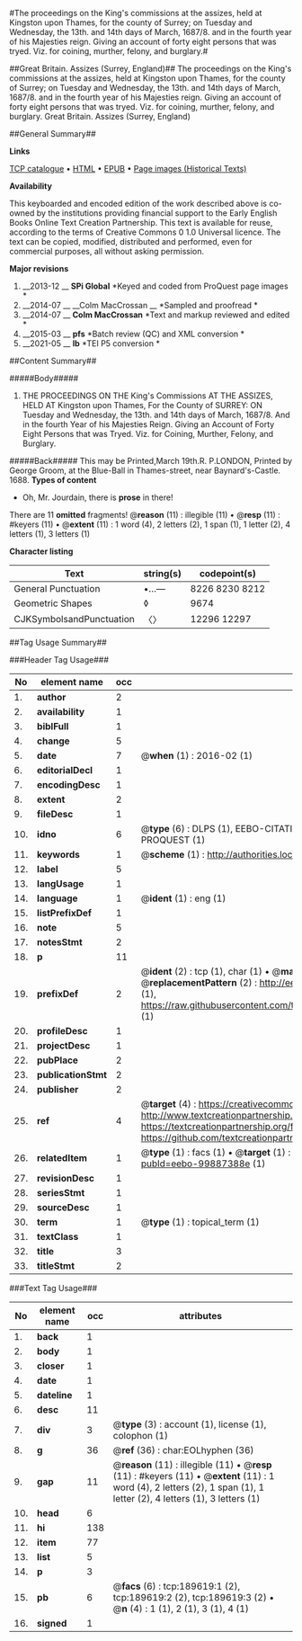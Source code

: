 #The proceedings on the King's commissions at the assizes, held at Kingston upon Thames, for the county of Surrey; on Tuesday and Wednesday, the 13th. and 14th days of March, 1687/8. and in the fourth year of his Majesties reign. Giving an account of forty eight persons that was tryed. Viz. for coining, murther, felony, and burglary.#

##Great Britain. Assizes (Surrey, England)##
The proceedings on the King's commissions at the assizes, held at Kingston upon Thames, for the county of Surrey; on Tuesday and Wednesday, the 13th. and 14th days of March, 1687/8. and in the fourth year of his Majesties reign. Giving an account of forty eight persons that was tryed. Viz. for coining, murther, felony, and burglary.
Great Britain. Assizes (Surrey, England)

##General Summary##

**Links**

[TCP catalogue](http://www.ota.ox.ac.uk/tcp/)  • 
[HTML](http://tei.it.ox.ac.uk/tcp/Texts-HTML/free/B32/B32655.html)  • 
[EPUB](http://tei.it.ox.ac.uk/tcp/Texts-EPUB/free/B32/B32655.epub) • 
[Page images (Historical Texts)](https://historicaltexts.jisc.ac.uk/eebo-99887388e)

**Availability**

This keyboarded and encoded edition of the work described above is co-owned by the
    institutions providing financial support to the Early English Books Online Text Creation
    Partnership. This text is available for reuse, according to the terms of  Creative Commons 0 1.0 Universal
    licence. The text can be copied, modified, distributed and performed, even for commercial
    purposes, all without asking permission.

**Major revisions**

1. __2013-12 __ __SPi Global__ *Keyed and coded from ProQuest page images *
1. __2014-07 __ __Colm MacCrossan __ *Sampled and proofread *
1. __2014-07 __ __Colm MacCrossan__ *Text and markup reviewed and edited *
1. __2015-03 __ __pfs__ *Batch review (QC) and XML conversion *
1. __2021-05 __ __lb__ *TEI P5 conversion *

##Content Summary##

#####Body#####

1. THE PROCEEDINGS ON THE King's Commissions AT THE ASSIZES, HELD AT Kingston upon Thames, For the County of SURREY: ON Tuesday and Wednesday, the 13th. and 14th days of March, 1687/8. And in the fourth Year of his Majesties Reign. Giving an Account of Forty Eight Persons that was Tryed. Viz. for Coining, Murther, Felony, and Burglary.

#####Back#####
This may be Printed,March 19th.R. P.LONDON, Printed by George Groom, at the Blue-Ball in Thames-street, near Baynard's-Castle. 1688.
**Types of content**

  * Oh, Mr. Jourdain, there is **prose** in there!

There are 11 **omitted** fragments! 
 @__reason__ (11) : illegible (11)  •  @__resp__ (11) : #keyers (11)  •  @__extent__ (11) : 1 word (4), 2 letters (2), 1 span (1), 1 letter (2), 4 letters (1), 3 letters (1)

**Character listing**


|Text|string(s)|codepoint(s)|
|---|---|---|
|General Punctuation|•…—|8226 8230 8212|
|Geometric Shapes|◊|9674|
|CJKSymbolsandPunctuation|〈〉|12296 12297|

##Tag Usage Summary##

###Header Tag Usage###

|No|element name|occ|attributes|
|---|---|---|---|
|1.|__author__|2||
|2.|__availability__|1||
|3.|__biblFull__|1||
|4.|__change__|5||
|5.|__date__|7| @__when__ (1) : 2016-02 (1)|
|6.|__editorialDecl__|1||
|7.|__encodingDesc__|1||
|8.|__extent__|2||
|9.|__fileDesc__|1||
|10.|__idno__|6| @__type__ (6) : DLPS (1), EEBO-CITATION (1), VID (1), EEBO-PROQUEST (1), STC (1), PROQUEST (1)|
|11.|__keywords__|1| @__scheme__ (1) : http://authorities.loc.gov/ (1)|
|12.|__label__|5||
|13.|__langUsage__|1||
|14.|__language__|1| @__ident__ (1) : eng (1)|
|15.|__listPrefixDef__|1||
|16.|__note__|5||
|17.|__notesStmt__|2||
|18.|__p__|11||
|19.|__prefixDef__|2| @__ident__ (2) : tcp (1), char (1)  •  @__matchPattern__ (2) : ([0-9\-]+):([0-9IVX]+) (1), (.+) (1)  •  @__replacementPattern__ (2) : http://eebo.chadwyck.com/downloadtiff?vid=$1&page=$2 (1), https://raw.githubusercontent.com/textcreationpartnership/Texts/master/tcpchars.xml#$1 (1)|
|20.|__profileDesc__|1||
|21.|__projectDesc__|1||
|22.|__pubPlace__|2||
|23.|__publicationStmt__|2||
|24.|__publisher__|2||
|25.|__ref__|4| @__target__ (4) : https://creativecommons.org/publicdomain/zero/1.0/ (1), http://www.textcreationpartnership.org/docs/. (1), https://textcreationpartnership.org/faq/#faq05 (1), https://github.com/textcreationpartnership (1)|
|26.|__relatedItem__|1| @__type__ (1) : facs (1)  •  @__target__ (1) : https://data.historicaltexts.jisc.ac.uk/view?pubId=eebo-99887388e (1)|
|27.|__revisionDesc__|1||
|28.|__seriesStmt__|1||
|29.|__sourceDesc__|1||
|30.|__term__|1| @__type__ (1) : topical_term (1)|
|31.|__textClass__|1||
|32.|__title__|3||
|33.|__titleStmt__|2||


###Text Tag Usage###

|No|element name|occ|attributes|
|---|---|---|---|
|1.|__back__|1||
|2.|__body__|1||
|3.|__closer__|1||
|4.|__date__|1||
|5.|__dateline__|1||
|6.|__desc__|11||
|7.|__div__|3| @__type__ (3) : account (1), license (1), colophon (1)|
|8.|__g__|36| @__ref__ (36) : char:EOLhyphen (36)|
|9.|__gap__|11| @__reason__ (11) : illegible (11)  •  @__resp__ (11) : #keyers (11)  •  @__extent__ (11) : 1 word (4), 2 letters (2), 1 span (1), 1 letter (2), 4 letters (1), 3 letters (1)|
|10.|__head__|6||
|11.|__hi__|138||
|12.|__item__|77||
|13.|__list__|5||
|14.|__p__|3||
|15.|__pb__|6| @__facs__ (6) : tcp:189619:1 (2), tcp:189619:2 (2), tcp:189619:3 (2)  •  @__n__ (4) : 1 (1), 2 (1), 3 (1), 4 (1)|
|16.|__signed__|1||
